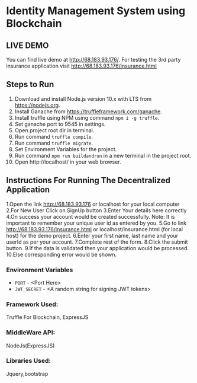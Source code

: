 # Identity Management System using Blockchain

## LIVE DEMO

You can find live demo at http://68.183.93.176/.
For testing the 3rd party insurance application visit http://68.183.93.176/insurance.html

## Steps to Run

1. Download and install Node.js version 10.x with LTS from https://nodejs.org.
2. Install Ganache from https://truffleframework.com/ganache.
3. Install truffle using NPM using command `npm i -g truffle`.
4. Set ganache port to 9545 in settings.
5. Open project root dir in terminal.
6. Run command `truffle compile`.
7. Run command `truffle migrate`.
8. Set Environment Variables for the project.
9. Run command `npm run buildandrun` in a new terminal in the project root.
10. Open http://localhost/ in your web browser.

## Instructions For Running The Decentralized Application

1.Open the link http://68.183.93.176 or localhost for your local computer
2.For New User Click on SignUp button
3.Enter Your details here correctly
4.On success your account would be created successfully.
  Note: It is important to remember your unique user id as entered by you.
5.Go to link http://68.183.93.176/insurance.html or localhost/insurance.html (for local host) for the demo project.
6.Enter your first name, last name and your userId as per your account.
7.Complete rest of the form.
8.Click the submit button.
9.If the data is validated then your application would be processed.
10.Else corresponding error would be shown.

### Environment Variables
- `PORT` - \<Port Here>
- `JWT_SECRET` - \<A random string for signing JWT tokens>

### Framework Used: 
Truffle For Blockchain, ExpressJS
                
### MiddleWare API: 
NodeJs(ExpressJS)

### Libraries Used: 
Jquery,bootstrap
